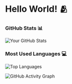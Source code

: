 # Hello World! 🫂

### GitHub Stats 📊
![Your GitHub Stats](https://github-readme-stats.vercel.app/api?username=Bobstyle23&show_icons=true&theme=light)

### Most Used Languages 💻
![Top Languages](https://github-readme-stats.vercel.app/api/top-langs/?username=Bobstyle23&layout=compact&theme=light)

![GitHub Activity Graph](https://activity-graph.vercel.app/graph?username=Bobstyle23&theme=github)
<!---
Bobstyle23/Bobstyle23 is a ✨ special ✨ repository because its `README.md` (this file) appears on your GitHub profile.
You can click the Preview link to take a look at your changes.
--->
